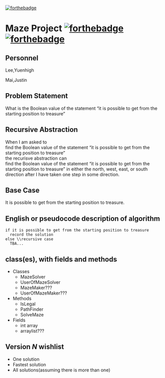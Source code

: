 [![forthebadge](https://forthebadge.com/images/badges/check-it-out.svg)](https://forthebadge.com)
# Maze Project [![forthebadge](https://forthebadge.com/images/badges/made-with-java.svg)](https://forthebadge.com) [![forthebadge](https://forthebadge.com/images/badges/contains-cat-gifs.svg)](https://forthebadge.com)
## Personnel

Lee,Yuenhigh

Mai,Justin

## Problem Statement

What is the Boolean value of the statement “it is possible to get from the starting position to treasure”

## Recursive Abstraction 

When I am asked to  
find the Boolean value of the statement “it is possible to get from the starting position to treasure”  
the recurisve abstraction can  
find the Boolean value of the statement “it is possible to get from the starting position to treasure” in either the north, west, east, or south direction after I have taken one step in some direction.

## Base Case

It is possible to get from the starting position to treasure.

## English or pseudocode description of algorithm
```
if it is possible to get from the starting position to treasure
  record the solution
else \\recursive case
  TBA...
```
## class(es), with fields and methods

* Classes
  * MazeSolver
  * UserOfMazeSolver
  * MazeMaker???
  * UserOfMazeMaker???
* Methods
  * IsLegal
  * PathFinder
  * SolveMaze
* Fields
  * int array
  * arraylist???

## Version *N* wishlist
* One solution
* Fastest solution
* All solutions(assuming there is more than one)
